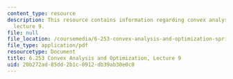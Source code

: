```yaml
---
content_type: resource
description: This resource contains information regarding convex analysis and optimization,
  lecture 9.
file: null
file_location: /coursemedia/6-253-convex-analysis-and-optimization-spring-2012/20b272ad85dd2b1c0912db39ab30e0c0_MIT6_253S12_lec09.pdf
file_type: application/pdf
resourcetype: Document
title: 6.253 Convex Analysis and Optimization, Lecture 9
uid: 20b272ad-85dd-2b1c-0912-db39ab30e0c0
---
```

